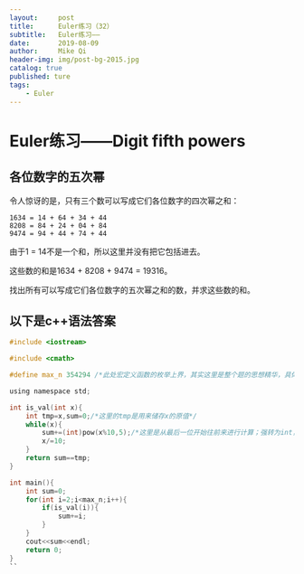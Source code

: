 ```yaml
---
layout:     post
title:      Euler练习（32）
subtitle:   Euler练习——
date:       2019-08-09
author:     Mike Qi
header-img: img/post-bg-2015.jpg
catalog: true
published: ture
tags:
    - Euler
---
```


# Euler练习——Digit fifth powers #

## 各位数字的五次幂

令人惊讶的是，只有三个数可以写成它们各位数字的四次幂之和：

    1634 = 14 + 64 + 34 + 44
    8208 = 84 + 24 + 04 + 84
    9474 = 94 + 44 + 74 + 44

由于1 = 14不是一个和，所以这里并没有把它包括进去。

这些数的和是1634 + 8208 + 9474 = 19316。

找出所有可以写成它们各位数字的五次幂之和的数，并求这些数的和。


## 以下是c++语法答案 ##

```c
#include <iostream>

#include <cmath>

#define max_n 354294 /*此处宏定义函数的枚举上界，其实这里是整个题的思想精华，具体的思路后续博客会写*/ 

using namespace std;

int is_val(int x){
	int tmp=x,sum=0;/*这里的tmp是用来储存x的原值*/
	while(x){		
		sum+=(int)pow(x%10,5);/*这里是从最后一位开始往前来进行计算；强转为int，本来这里是double类型 */
		x/=10;
	}
	return sum==tmp;
}

int main(){
	int sum=0;
	for(int i=2;i<max_n;i++){
		if(is_val(i)){
			sum+=i;
		}
	}
	cout<<sum<<endl;	
	return 0;
} 
``
